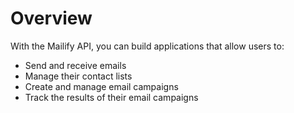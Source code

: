# Overview

With the Mailify API, you can build applications that allow users to:

- Send and receive emails
- Manage their contact lists
- Create and manage email campaigns
- Track the results of their email campaigns
